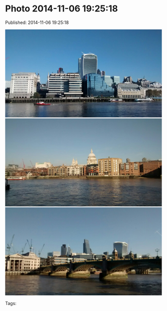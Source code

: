 
# Photo 2014-11-06 19:25:18

Published: 2014-11-06 19:25:18

![](101943850232-0.jpg)
![](101943850232-1.jpg)
![](101943850232-2.jpg)

Tags: 
